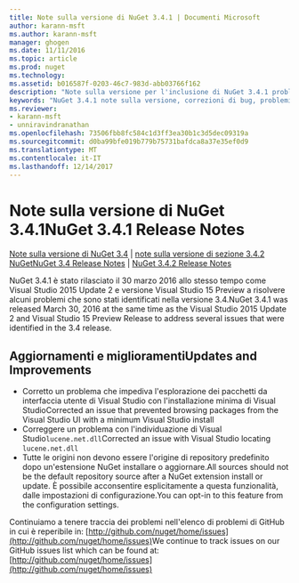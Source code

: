 ```yaml
---
title: Note sulla versione di NuGet 3.4.1 | Documenti Microsoft
author: karann-msft
ms.author: karann-msft
manager: ghogen
ms.date: 11/11/2016
ms.topic: article
ms.prod: nuget
ms.technology: 
ms.assetid: b016587f-0203-46c7-983d-abb03766f162
description: "Note sulla versione per l'inclusione di NuGet 3.4.1 problemi noti, correzioni di bug, le funzionalità aggiunte e dcr."
keywords: "NuGet 3.4.1 note sulla versione, correzioni di bug, problemi noti, aggiunta di funzionalità, eseguire"
ms.reviewer:
- karann-msft
- unniravindranathan
ms.openlocfilehash: 73506fbb8fc584c1d3ff3ea30b1c3d5dec09319a
ms.sourcegitcommit: d0ba99bfe019b779b75731bafdca8a37e35ef0d9
ms.translationtype: MT
ms.contentlocale: it-IT
ms.lasthandoff: 12/14/2017
---
```

# <a name="nuget-341-release-notes"></a><span data-ttu-id="b1c31-104">Note sulla versione di NuGet 3.4.1</span><span class="sxs-lookup"><span data-stu-id="b1c31-104">NuGet 3.4.1 Release Notes</span></span>

<span data-ttu-id="b1c31-105">[Note sulla versione di NuGet 3.4](../release-notes/nuget-3.4.md) | [note sulla versione di sezione 3.4.2 NuGet](../release-notes/nuget-3.4.2.md)</span><span class="sxs-lookup"><span data-stu-id="b1c31-105">[NuGet 3.4 Release Notes](../release-notes/nuget-3.4.md) | [NuGet 3.4.2 Release Notes](../release-notes/nuget-3.4.2.md)</span></span>

<span data-ttu-id="b1c31-106">NuGet 3.4.1 è stato rilasciato il 30 marzo 2016 allo stesso tempo come Visual Studio 2015 Update 2 e versione Visual Studio 15 Preview a risolvere alcuni problemi che sono stati identificati nella versione 3.4.</span><span class="sxs-lookup"><span data-stu-id="b1c31-106">NuGet 3.4.1 was released March 30, 2016 at the same time as the Visual Studio 2015 Update 2 and Visual Studio 15 Preview Release to address several issues that were identified in the 3.4 release.</span></span>

## <a name="updates-and-improvements"></a><span data-ttu-id="b1c31-107">Aggiornamenti e miglioramenti</span><span class="sxs-lookup"><span data-stu-id="b1c31-107">Updates and Improvements</span></span>

* <span data-ttu-id="b1c31-108">Corretto un problema che impediva l'esplorazione dei pacchetti da interfaccia utente di Visual Studio con l'installazione minima di Visual Studio</span><span class="sxs-lookup"><span data-stu-id="b1c31-108">Corrected an issue that prevented browsing packages from the Visual Studio UI with a minimum Visual Studio install</span></span>
* <span data-ttu-id="b1c31-109">Correggere un problema con l'individuazione di Visual Studio`lucene.net.dll`</span><span class="sxs-lookup"><span data-stu-id="b1c31-109">Corrected an issue with Visual Studio locating `lucene.net.dll`</span></span>
* <span data-ttu-id="b1c31-110">Tutte le origini non devono essere l'origine di repository predefinito dopo un'estensione NuGet installare o aggiornare.</span><span class="sxs-lookup"><span data-stu-id="b1c31-110">All sources should not be the default repository source after a NuGet extension install or update.</span></span>  <span data-ttu-id="b1c31-111">È possibile acconsentire esplicitamente a questa funzionalità, dalle impostazioni di configurazione.</span><span class="sxs-lookup"><span data-stu-id="b1c31-111">You can opt-in to this feature from the configuration settings.</span></span>

<span data-ttu-id="b1c31-112">Continuiamo a tenere traccia dei problemi nell'elenco di problemi di GitHub in cui è reperibile in: [http://github.com/nuget/home/issues](http://github.com/nuget/home/issues)</span><span class="sxs-lookup"><span data-stu-id="b1c31-112">We continue to track issues on our GitHub issues list which can be found at: [http://github.com/nuget/home/issues](http://github.com/nuget/home/issues)</span></span>